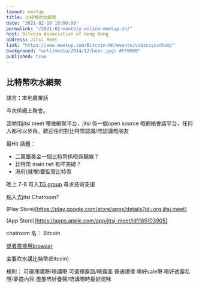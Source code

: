 ```yaml
---
layout: meetup
title: 比特幣吹水網聚
date: "2021-02-18 19:00:00"
permalink: "/2021-02-monthly-online-meetup-zh/"
host: Bitcoin Association of Hong Kong
address: Jitsi Meet
link: "https://www.meetup.com/Bitcoin-HK/events/vvbzcsyccdbxb/"
background: "url(/media/2014/12/beer.jpg) #FF0000"
published: true
---
```


## 比特幣吹水網聚

語言：本地廣東話

今次係網上聚會。

我哋用jitsi meet 嚟做網聚平台，jitsi 係一個open source 嘅網絡會議平台，任何人都可以參與。歡迎任何對比特幣認識/唔認識嘅朋友

最Hit 話題：
- 二萬銀美金一個比特幣係唔係黐線？
- 比特幣 main net 有咩突破？
- 港府(就嚟)要監管比特幣

晚上 7-8 可入[TG group](https://t.me/joinchat/JJqWplQBAqRjS3APAYHL-w) 尋求技術支援

點入去jitsi Chatroom?

(Play Store)[https://play.google.com/store/apps/details?id=org.jitsi.meet]

(App Store)[https://apps.apple.com/app/jitsi-meet/id1165103905]

chatroom 名： Bitcoin

[或者直接用browser](https://meet.jit.si/Bitcoin)

主要吹水講比特幣(Bitcoin)

規則：
可選擇講嘢/唔講嘢
可選擇露面/唔露面
普通禮儀
唔好sale嘢
唔好透露私隱/夢遊內容
盡量唔好疊聲/唔講嘢時最好熄咪
